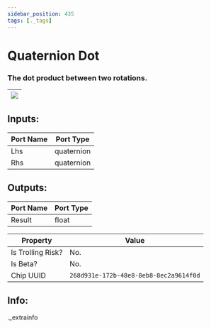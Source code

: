 ```yaml
---
sidebar_position: 435
tags: [._tags]
---
```


# Quaternion Dot


### The dot product between two rotations.

| ![](https://images-ext-2.discordapp.net/external/MPmIaQzlEPmgGWlgi-WxBBXt0Bjv_zWPkg1y1f_sy3s/https/www.recroomcircuits.com/image/circuit/absolute-value?width=206&height=108) |
|-----|

## Inputs:
| Port Name | Port Type |
|-----------|-----------|
| Lhs | quaternion |
| Rhs | quaternion |

## Outputs:
| Port Name | Port Type |
|-----------|-----------|
| Result | float | 

| Property  | Value |
|-------------------|-----------|
| Is Trolling Risk? | No. |
| Is Beta? | No. |
| Chip UUID | `268d931e-172b-48e8-8eb8-8ec2a9614f0d` |

## Info:
._extrainfo